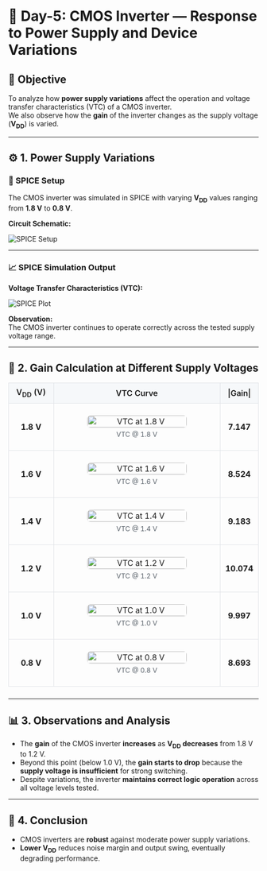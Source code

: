 # 🧩 Day-5: CMOS Inverter — Response to Power Supply and Device Variations

## 📘 Objective
To analyze how **power supply variations** affect the operation and voltage transfer characteristics (VTC) of a CMOS inverter.  
We also observe how the **gain** of the inverter changes as the supply voltage (**V<sub>DD</sub>**) is varied.

---

## ⚙️ 1. Power Supply Variations

### 🔧 SPICE Setup
The CMOS inverter was simulated in SPICE with varying **V<sub>DD</sub>** values ranging from **1.8 V** to **0.8 V**.

**Circuit Schematic:**

![SPICE Setup](https://github.com/user-attachments/assets/9555125d-2c50-4aaa-ba13-7248f55c7174)

---

### 📈 SPICE Simulation Output

**Voltage Transfer Characteristics (VTC):**

![SPICE Plot](https://github.com/user-attachments/assets/2886ccdd-9276-44a0-80fc-479de49acab5)

**Observation:**  
The CMOS inverter continues to operate correctly across the tested supply voltage range.

---

## 🧮 2. Gain Calculation at Different Supply Voltages
<section>

  <style>
    .vtc-table {
      border-collapse: collapse;
      width: 100%;
      max-width: 800px;
      margin: 0.5rem 0 1.5rem 0;
      font-family: -apple-system, BlinkMacSystemFont, "Segoe UI", Roboto, "Helvetica Neue", Arial;
    }
    .vtc-table th,
    .vtc-table td {
      border: 1px solid #e1e4e8;
      padding: 8px 10px;
      text-align: center;
      vertical-align: middle;
    }
    .vtc-table thead th {
      background: #f6f8fa;
      font-weight: 600;
    }
    .vtc-thumb {
      display: inline-block;
      max-width: 200px;
      width: 100%;
      height: auto;
      border-radius: 6px;
      box-shadow: 0 1px 2px rgba(27,31,35,.075);
    }
    .vdd-col { width: 18%; font-weight: 700; }
    .gain-col { width: 12%; font-weight: 700; }
    @media (max-width: 640px) {
      .vtc-thumb { max-width: 140px; }
    }
  </style>
  <table class="vtc-table" aria-labelledby="gain-heading" role="table">
    <thead>
      <tr>
        <th class="vdd-col">V<sub>DD</sub> (V)</th>
        <th>VTC Curve</th>
        <th class="gain-col">|Gain|</th>
      </tr>
    </thead>
    <tbody>
      <tr>
        <td><strong>1.8 V</strong></td>
        <td>
          <figure>
            <img class="vtc-thumb" src="https://github.com/user-attachments/assets/b74cd434-b7f2-412a-acf4-32d5b3cf2bf5" alt="VTC at 1.8 V">
            <figcaption style="font-size:0.85rem;margin-top:6px;color:#586069;">VTC @ 1.8 V</figcaption>
          </figure>
        </td>
        <td><strong>7.147</strong></td>
      </tr>
      <tr>
        <td><strong>1.6 V</strong></td>
        <td>
          <figure>
            <img class="vtc-thumb" src="https://github.com/user-attachments/assets/cbe92ad6-0930-4489-af51-23416f0321e4" alt="VTC at 1.6 V">
            <figcaption style="font-size:0.85rem;margin-top:6px;color:#586069;">VTC @ 1.6 V</figcaption>
          </figure>
        </td>
        <td><strong>8.524</strong></td>
      </tr>
      <tr>
        <td><strong>1.4 V</strong></td>
        <td>
          <figure>
            <img class="vtc-thumb" src="https://github.com/user-attachments/assets/84f1c586-199f-49e8-99b6-99722e01852b" alt="VTC at 1.4 V">
            <figcaption style="font-size:0.85rem;margin-top:6px;color:#586069;">VTC @ 1.4 V</figcaption>
          </figure>
        </td>
        <td><strong>9.183</strong></td>
      </tr>
      <tr>
        <td><strong>1.2 V</strong></td>
        <td>
          <figure>
            <img class="vtc-thumb" src="https://github.com/user-attachments/assets/153cac96-4886-476c-9f3b-64fd2487faae" alt="VTC at 1.2 V">
            <figcaption style="font-size:0.85rem;margin-top:6px;color:#586069;">VTC @ 1.2 V</figcaption>
          </figure>
        </td>
        <td><strong>10.074</strong></td>
      </tr>
      <tr>
        <td><strong>1.0 V</strong></td>
        <td>
          <figure>
            <img class="vtc-thumb" src="https://github.com/user-attachments/assets/2f49df1c-0d2d-4d2a-b47c-48d346cc1566" alt="VTC at 1.0 V">
            <figcaption style="font-size:0.85rem;margin-top:6px;color:#586069;">VTC @ 1.0 V</figcaption>
          </figure>
        </td>
        <td><strong>9.997</strong></td>
      </tr>
      <tr>
        <td><strong>0.8 V</strong></td>
        <td>
          <figure>
            <img class="vtc-thumb" src="https://github.com/user-attachments/assets/7c149531-c7d5-4148-bb24-e0570357d59b" alt="VTC at 0.8 V">
            <figcaption style="font-size:0.85rem;margin-top:6px;color:#586069;">VTC @ 0.8 V</figcaption>
          </figure>
        </td>
        <td><strong>8.693</strong></td>
      </tr>
    </tbody>
  </table>
</section>


---

## 📊 3. Observations and Analysis

- The **gain** of the CMOS inverter **increases** as **V<sub>DD</sub> decreases** from 1.8 V to 1.2 V.  
- Beyond this point (below 1.0 V), the **gain starts to drop** because the **supply voltage is insufficient** for strong switching.  
- Despite variations, the inverter **maintains correct logic operation** across all voltage levels tested.

---

## 🧠 4. Conclusion

- CMOS inverters are **robust** against moderate power supply variations.  
- **Lower V<sub>DD</sub>** reduces noise margin and output swing, eventually degrading performance.  



